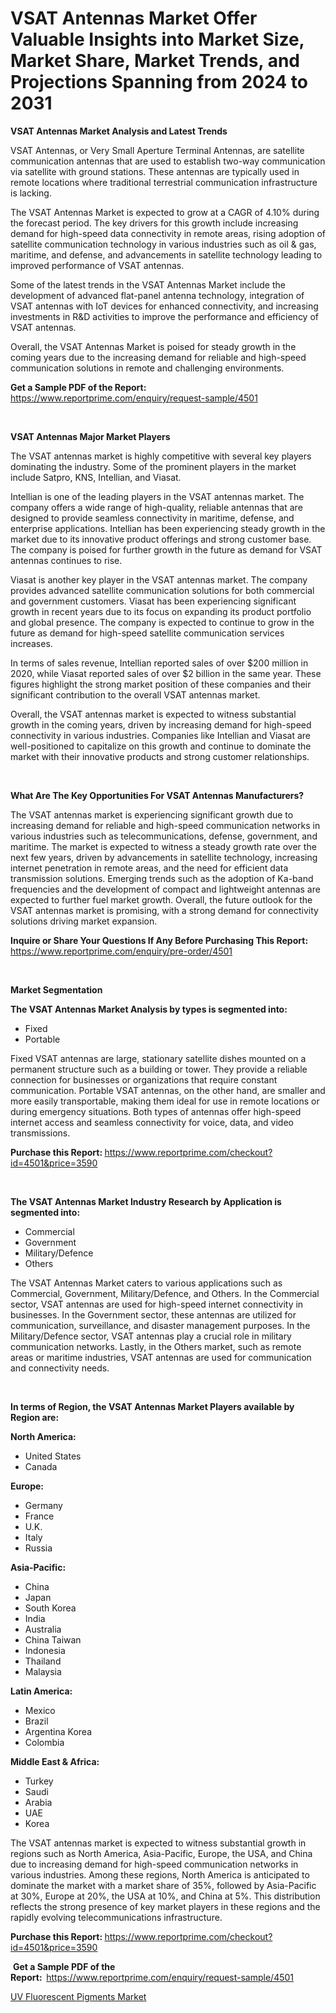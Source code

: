 <p><h1>VSAT Antennas Market Offer Valuable Insights into Market Size, Market Share, Market Trends, and Projections Spanning from 2024 to 2031</h1></p><p><strong>VSAT Antennas Market Analysis and Latest Trends</strong></p>
<p><p>VSAT Antennas, or Very Small Aperture Terminal Antennas, are satellite communication antennas that are used to establish two-way communication via satellite with ground stations. These antennas are typically used in remote locations where traditional terrestrial communication infrastructure is lacking.</p><p>The VSAT Antennas Market is expected to grow at a CAGR of 4.10% during the forecast period. The key drivers for this growth include increasing demand for high-speed data connectivity in remote areas, rising adoption of satellite communication technology in various industries such as oil & gas, maritime, and defense, and advancements in satellite technology leading to improved performance of VSAT antennas.</p><p>Some of the latest trends in the VSAT Antennas Market include the development of advanced flat-panel antenna technology, integration of VSAT antennas with IoT devices for enhanced connectivity, and increasing investments in R&D activities to improve the performance and efficiency of VSAT antennas.</p><p>Overall, the VSAT Antennas Market is poised for steady growth in the coming years due to the increasing demand for reliable and high-speed communication solutions in remote and challenging environments.</p></p>
<p><strong>Get a Sample PDF of the Report:&nbsp;</strong> <a href="https://www.reportprime.com/enquiry/request-sample/4501">https://www.reportprime.com/enquiry/request-sample/4501</a></p>
<p>&nbsp;</p>
<p><strong>VSAT Antennas Major Market Players</strong></p>
<p><p>The VSAT antennas market is highly competitive with several key players dominating the industry. Some of the prominent players in the market include Satpro, KNS, Intellian, and Viasat.</p><p>Intellian is one of the leading players in the VSAT antennas market. The company offers a wide range of high-quality, reliable antennas that are designed to provide seamless connectivity in maritime, defense, and enterprise applications. Intellian has been experiencing steady growth in the market due to its innovative product offerings and strong customer base. The company is poised for further growth in the future as demand for VSAT antennas continues to rise.</p><p>Viasat is another key player in the VSAT antennas market. The company provides advanced satellite communication solutions for both commercial and government customers. Viasat has been experiencing significant growth in recent years due to its focus on expanding its product portfolio and global presence. The company is expected to continue to grow in the future as demand for high-speed satellite communication services increases.</p><p>In terms of sales revenue, Intellian reported sales of over $200 million in 2020, while Viasat reported sales of over $2 billion in the same year. These figures highlight the strong market position of these companies and their significant contribution to the overall VSAT antennas market.</p><p>Overall, the VSAT antennas market is expected to witness substantial growth in the coming years, driven by increasing demand for high-speed connectivity in various industries. Companies like Intellian and Viasat are well-positioned to capitalize on this growth and continue to dominate the market with their innovative products and strong customer relationships.</p></p>
<p>&nbsp;</p>
<p><strong>What Are The Key Opportunities For VSAT Antennas Manufacturers?</strong></p>
<p><p>The VSAT antennas market is experiencing significant growth due to increasing demand for reliable and high-speed communication networks in various industries such as telecommunications, defense, government, and maritime. The market is expected to witness a steady growth rate over the next few years, driven by advancements in satellite technology, increasing internet penetration in remote areas, and the need for efficient data transmission solutions. Emerging trends such as the adoption of Ka-band frequencies and the development of compact and lightweight antennas are expected to further fuel market growth. Overall, the future outlook for the VSAT antennas market is promising, with a strong demand for connectivity solutions driving market expansion.</p></p>
<p><strong>Inquire or Share Your Questions If Any Before Purchasing This Report:</strong> <a href="https://www.reportprime.com/enquiry/pre-order/4501">https://www.reportprime.com/enquiry/pre-order/4501</a></p>
<p>&nbsp;</p>
<p><strong>Market Segmentation</strong></p>
<p><strong>The VSAT Antennas Market Analysis by types is segmented into:</strong></p>
<p><ul><li>Fixed</li><li>Portable</li></ul></p>
<p><p>Fixed VSAT antennas are large, stationary satellite dishes mounted on a permanent structure such as a building or tower. They provide a reliable connection for businesses or organizations that require constant communication. Portable VSAT antennas, on the other hand, are smaller and more easily transportable, making them ideal for use in remote locations or during emergency situations. Both types of antennas offer high-speed internet access and seamless connectivity for voice, data, and video transmissions.</p></p>
<p><strong>Purchase this Report:&nbsp;</strong><a href="https://www.reportprime.com/checkout?id=4501&price=3590">https://www.reportprime.com/checkout?id=4501&price=3590</a></p>
<p>&nbsp;</p>
<p><strong>The VSAT Antennas Market Industry Research by Application is segmented into:</strong></p>
<p><ul><li>Commercial</li><li>Government</li><li>Military/Defence</li><li>Others</li></ul></p>
<p><p>The VSAT Antennas Market caters to various applications such as Commercial, Government, Military/Defence, and Others. In the Commercial sector, VSAT antennas are used for high-speed internet connectivity in businesses. In the Government sector, these antennas are utilized for communication, surveillance, and disaster management purposes. In the Military/Defence sector, VSAT antennas play a crucial role in military communication networks. Lastly, in the Others market, such as remote areas or maritime industries, VSAT antennas are used for communication and connectivity needs.</p></p>
<p>&nbsp;</p>
<p><strong>In terms of Region, the VSAT Antennas Market Players available by Region are:</strong></p>
<p>
    <p> <strong> North America: </strong>
        <ul>
            <li>United States</li>
            <li>Canada</li>
        </ul>
        </p> 
    <p> <strong> Europe: </strong>
        <ul>
            <li>Germany</li>
            <li>France</li>
            <li>U.K.</li>
            <li>Italy</li>
            <li>Russia</li>
        </ul>
        </p> 
    <p> <strong> Asia-Pacific: </strong>
        <ul>
            <li>China</li>
            <li>Japan</li>
            <li>South Korea</li>
            <li>India</li>
            <li>Australia</li>
            <li>China Taiwan</li>
            <li>Indonesia</li>
            <li>Thailand</li>
            <li>Malaysia</li>
        </ul>
        </p> 
    <p> <strong> Latin America: </strong>
        <ul>
            <li>Mexico</li>
            <li>Brazil</li>
            <li>Argentina Korea</li>
            <li>Colombia</li>
        </ul>
        </p> 
    <p> <strong> Middle East & Africa: </strong>
        <ul>
            <li>Turkey</li>
            <li>Saudi</li>
            <li>Arabia</li>
            <li>UAE</li>
            <li>Korea</li>
        </ul>
    </p>
    </p>
<p><p>The VSAT antennas market is expected to witness substantial growth in regions such as North America, Asia-Pacific, Europe, the USA, and China due to increasing demand for high-speed communication networks in various industries. Among these regions, North America is anticipated to dominate the market with a market share of 35%, followed by Asia-Pacific at 30%, Europe at 20%, the USA at 10%, and China at 5%. This distribution reflects the strong presence of key market players in these regions and the rapidly evolving telecommunications infrastructure.</p></p>
<p><strong>Purchase this Report: </strong><a href="https://www.reportprime.com/checkout?id=4501&price=3590">https://www.reportprime.com/checkout?id=4501&price=3590</a></p>
<p>&nbsp;<strong>Get a Sample PDF of the Report:&nbsp;&nbsp;</strong><a href="https://www.reportprime.com/enquiry/request-sample/4501">https://www.reportprime.com/enquiry/request-sample/4501</a></p>
<p><strong></strong></p>
<p><p><a href="https://woozy-pyroraptor-a1f.notion.site/UV-Fluorescent-Pigments-Market-Research-Report-The-Key-To-Successful-Business-Strategy-Forecasted-f-9c3bdfe809a84f608959501efa8f4bee">UV Fluorescent Pigments Market</a></p></p>